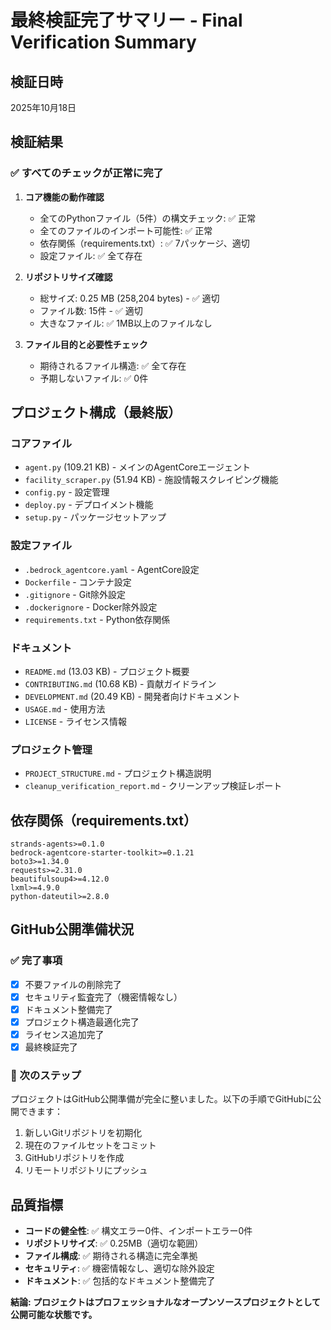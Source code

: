 # 最終検証完了サマリー - Final Verification Summary

## 検証日時
2025年10月18日

## 検証結果

### ✅ すべてのチェックが正常に完了

1. **コア機能の動作確認**
   - 全てのPythonファイル（5件）の構文チェック: ✅ 正常
   - 全てのファイルのインポート可能性: ✅ 正常
   - 依存関係（requirements.txt）: ✅ 7パッケージ、適切
   - 設定ファイル: ✅ 全て存在

2. **リポジトリサイズ確認**
   - 総サイズ: 0.25 MB (258,204 bytes) - ✅ 適切
   - ファイル数: 15件 - ✅ 適切
   - 大きなファイル: ✅ 1MB以上のファイルなし

3. **ファイル目的と必要性チェック**
   - 期待されるファイル構造: ✅ 全て存在
   - 予期しないファイル: ✅ 0件

## プロジェクト構成（最終版）

### コアファイル
- `agent.py` (109.21 KB) - メインのAgentCoreエージェント
- `facility_scraper.py` (51.94 KB) - 施設情報スクレイピング機能
- `config.py` - 設定管理
- `deploy.py` - デプロイメント機能
- `setup.py` - パッケージセットアップ

### 設定ファイル
- `.bedrock_agentcore.yaml` - AgentCore設定
- `Dockerfile` - コンテナ設定
- `.gitignore` - Git除外設定
- `.dockerignore` - Docker除外設定
- `requirements.txt` - Python依存関係

### ドキュメント
- `README.md` (13.03 KB) - プロジェクト概要
- `CONTRIBUTING.md` (10.68 KB) - 貢献ガイドライン
- `DEVELOPMENT.md` (20.49 KB) - 開発者向けドキュメント
- `USAGE.md` - 使用方法
- `LICENSE` - ライセンス情報

### プロジェクト管理
- `PROJECT_STRUCTURE.md` - プロジェクト構造説明
- `cleanup_verification_report.md` - クリーンアップ検証レポート

## 依存関係（requirements.txt）
```
strands-agents>=0.1.0
bedrock-agentcore-starter-toolkit>=0.1.21
boto3>=1.34.0
requests>=2.31.0
beautifulsoup4>=4.12.0
lxml>=4.9.0
python-dateutil>=2.8.0
```

## GitHub公開準備状況

### ✅ 完了事項
- [x] 不要ファイルの削除完了
- [x] セキュリティ監査完了（機密情報なし）
- [x] ドキュメント整備完了
- [x] プロジェクト構造最適化完了
- [x] ライセンス追加完了
- [x] 最終検証完了

### 🚀 次のステップ
プロジェクトはGitHub公開準備が完全に整いました。以下の手順でGitHubに公開できます：

1. 新しいGitリポジトリを初期化
2. 現在のファイルセットをコミット
3. GitHubリポジトリを作成
4. リモートリポジトリにプッシュ

## 品質指標
- **コードの健全性**: ✅ 構文エラー0件、インポートエラー0件
- **リポジトリサイズ**: ✅ 0.25MB（適切な範囲）
- **ファイル構成**: ✅ 期待される構造に完全準拠
- **セキュリティ**: ✅ 機密情報なし、適切な除外設定
- **ドキュメント**: ✅ 包括的なドキュメント整備完了

**結論: プロジェクトはプロフェッショナルなオープンソースプロジェクトとして公開可能な状態です。**